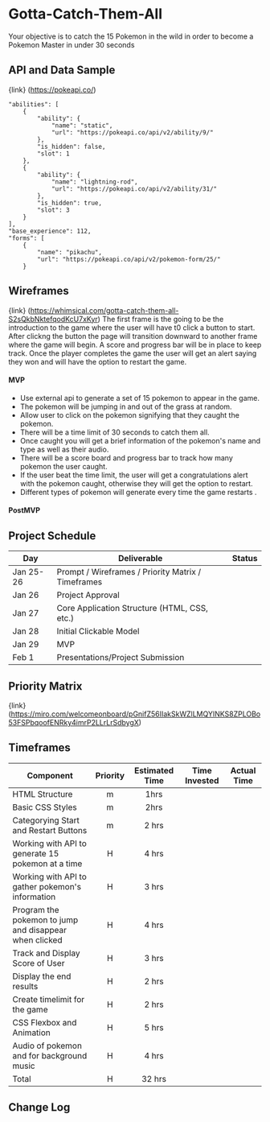 # Gotta-Catch-Them-All
Your objective is to catch the 15 Pokemon in the wild in order to become a Pokemon Master in under 30 seconds 

## API and Data Sample
{link} (https://pokeapi.co/)


    "abilities": [
        {
            "ability": {
                "name": "static",
                "url": "https://pokeapi.co/api/v2/ability/9/"
            },
            "is_hidden": false,
            "slot": 1
        },
        {
            "ability": {
                "name": "lightning-rod",
                "url": "https://pokeapi.co/api/v2/ability/31/"
            },
            "is_hidden": true,
            "slot": 3
        }
    ],
    "base_experience": 112,
    "forms": [
        {
            "name": "pikachu",
            "url": "https://pokeapi.co/api/v2/pokemon-form/25/"
        }
   
        
      
## Wireframes

{link} (https://whimsical.com/gotta-catch-them-all-S2sQkbNktefqodKcU7xKyr)
The first frame is the going to be the introduction to the game where the user will have t0 click a button to start.
After clickng the button the page will transition downward to another frame where the game will begin. A score and progress bar will be in place to keep track. Once the player completes the game the user will get an alert saying they won and will have the option to restart the game. 

#### MVP 
- Use external api to generate a set of 15 pokemon to appear in the game.
- The pokemon will be jumping in and out of the grass at random.
- Allow user to click on the pokemon signifying that they caught the pokemon.
- There will be a time limit of 30 seconds to catch them all.
- Once caught you will get a brief information of the pokemon's name and type as well as their audio.
- There will be a score board and progress bar to track how many pokemon the user caught.
- If the user beat the time limit, the user will get a congratulations alert with the pokemon caught, otherwise they will get the option to restart.
- Different types of pokemon will generate every time the game restarts .


#### PostMVP  
 

## Project Schedule

|  Day | Deliverable | Status
|---|---| ---|
|Jan 25-26| Prompt / Wireframes / Priority Matrix / Timeframes | 
|Jan 26| Project Approval | 
|Jan 27| Core Application Structure (HTML, CSS, etc.) | 
|Jan 28| Initial Clickable Model  | 
|Jan 29| MVP | 
|Feb 1| Presentations/Project Submission | 

## Priority Matrix

{link} (https://miro.com/welcomeonboard/pGnifZ56IIakSkWZlLMQYINKS8ZPLOBo53FSPbqoofENRky4imrP2LLrLrSdbygX)
## Timeframes

| Component | Priority | Estimated Time | Time Invested | Actual Time |
| --- | :---: |  :---: | :---: | :---: |
| HTML Structure | m | 1hrs|  |  |
| Basic CSS Styles | m | 2hrs|  |  |
| Categorying Start and Restart Buttons | m | 2 hrs|  |  |
| Working with API to generate 15 pokemon at a time| H | 4 hrs |  | |
| Working with API to gather pokemon's information| H | 3 hrs |  | |
| Program the pokemon to jump and disappear when clicked| H |  4 hrs|  |  |
| Track and Display Score of User| H | 3 hrs|  |  |
| Display the end results| H | 2 hrs|  |  |
| Create timelimit for the game| H | 2 hrs |  | |
| CSS Flexbox and Animation  | H | 5 hrs|  |  |
| Audio of pokemon and for background music | H | 4 hrs|  |  |
| Total | H | 32  hrs |  | |



## Change Log
